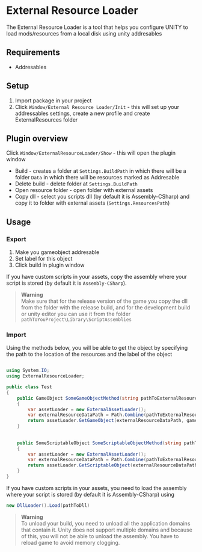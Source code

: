 # External Resource Loader
The External Resource Loader is a tool that helps you configure UNITY to load mods/resources from a local disk using unity addresables


## Requirements
- Addresables

## Setup
1. Import package in your project
2. Click `Window/External Resource Loader/Init` - this will set up your addressables settings, create a new profile and create ExternalResources folder

## Plugin overview
Click `Window/ExternalResourceLoader/Show` - this will open the plugin window

- Build - creates a folder at `Settings.BuildPath` in which there will be a folder `Data` in which there will be resources marked as Addresable
- Delete build - delete folder at `Settings.BuildPath`
- Open resource folder - open folder with external assets
- Copy dll - select you scripts dll (by default it is Assembly-CSharp) and copy it to folder with external assets (`Settings.ResourcesPath`)

## Usage
### Export
1. Make you gameobject addresable
2. Set label for this object
3. Click build in plugin window

If you have custom scripts in your assets, copy the assembly where your script is stored (by default it is `Assembly-CSharp`). <br/>
> **Warning** <br/>
> Make sure that for the release version of the game you copy the dll from the folder with the release build, and for the development build or unity editor you can use it from the folder `pathToYouProject\Library\ScriptAssemblies`

### Import

Using the methods below, you will be able to get the object by specifying the path to the location of the resources and the label of the object

```C#

using System.IO;
using ExternalResourceLoader;

public class Test
{
	public GameObject SomeGameObjectMethod(string pathToExternalResource, string gameObjectLabel)
	{
		var assetLoader = new ExternalAssetLoader();
		var externalResourceDataPath = Path.Combine(pathToExternalResource, ExternalResourceLoader.Settings.DataFolderName);
		return assetLoader.GetGameObject(externalResourceDataPath, gameObjectLabel);
	}
	
	
	public SomeScriptableObject SomeScriptableObjectMethod(string pathToExternalResource, string scriptableObjectLabel)
	{
		var assetLoader = new ExternalAssetLoader();
		var externalResourceDataPath = Path.Combine(pathToExternalResource, ExternalResourceLoader.Settings.DataFolderName);
		return assetLoader.GetScriptableObject(externalResourceDataPath, scriptableObjectLabel) as SomeScriptableObject;
	}
}

```

If you have custom scripts in your assets, you need to load the assembly where your script is stored (by default it is Assembly-CSharp) using 
```C#
new DllLoader().Load(pathToDll)
```
> **Warning** <br/>
> To unload your build, you need to unload all the application domains that contain it. Unity does not support multiple domains and because of this, you will not be able to unload the assembly. You have to reload game to avoid memory clogging.
















